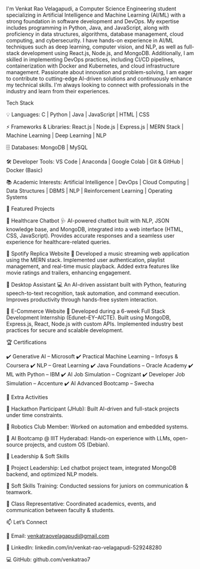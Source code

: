 I'm Venkat Rao Velagapudi, a Computer Science Engineering student specializing in Artificial Intelligence and Machine Learning (AI/ML) with a strong foundation in software development and DevOps.
My expertise includes programming in Python, Java, and JavaScript, along with proficiency in data structures, algorithms, database management, cloud computing, and cybersecurity. I have hands-on experience in AI/ML techniques such as deep learning, computer vision, and NLP, as well as full-stack development using React.js, Node.js, and MongoDB.
Additionally, I am skilled in implementing DevOps practices, including CI/CD pipelines, containerization with Docker and Kubernetes, and cloud infrastructure management. Passionate about innovation and problem-solving, I am eager to contribute to cutting-edge AI-driven solutions and continuously enhance my technical skills.
I'm always looking to connect with professionals in the industry and learn from their experiences.

Tech Stack

💡 Languages:
C | Python | Java | JavaScript | HTML | CSS

⚡ Frameworks & Libraries:
React.js | Node.js | Express.js | MERN Stack | Machine Learning | Deep Learning | NLP

🗄️ Databases:
MongoDB | MySQL

🛠 Developer Tools:
VS Code | Anaconda | Google Colab | Git & GitHub | Docker (Basic)

📚 Academic Interests:
Artificial Intelligence | DevOps | Cloud Computing | Data Structures | DBMS | NLP | Reinforcement Learning | Operating Systems

📌 Featured Projects

🔹 Healthcare Chatbot 🩺
AI-powered chatbot built with NLP, JSON knowledge base, and MongoDB, integrated into a web interface (HTML, CSS, JavaScript). Provides accurate responses and a seamless user experience for healthcare-related queries.

🔹 Spotify Replica Website 🎵
Developed a music streaming web application using the MERN stack. Implemented user authentication, playlist management, and real-time music playback. Added extra features like movie ratings and trailers, enhancing engagement.

🔹 Desktop Assistant 💻
An AI-driven assistant built with Python, featuring speech-to-text recognition, task automation, and command execution. Improves productivity through hands-free system interaction.

🔹 E-Commerce Website 🛒
Developed during a 6-week Full Stack Development Internship (Edunet–EY–AICTE). Built using MongoDB, Express.js, React, Node.js with custom APIs. Implemented industry best practices for secure and scalable development.

🏆 Certifications

✔️ Generative AI – Microsoft
✔️ Practical Machine Learning – Infosys & Coursera
✔️ NLP – Great Learning
✔️ Java Foundations – Oracle Academy
✔️ ML with Python – IBM
✔️ AI Job Simulation – Cognizant
✔️ Developer Job Simulation – Accenture
✔️ AI Advanced Bootcamp – Swecha

🤝 Extra Activities

🚀 Hackathon Participant (JHub): Built AI-driven and full-stack projects under time constraints.

🤖 Robotics Club Member: Worked on automation and embedded systems.

🧠 AI Bootcamp @ IIIT Hyderabad: Hands-on experience with LLMs, open-source projects, and custom OS (Debian).

🌟 Leadership & Soft Skills

👥 Project Leadership: Led chatbot project team, integrated MongoDB backend, and optimized NLP models.

🎤 Soft Skills Training: Conducted sessions for juniors on communication & teamwork.

📌 Class Representative: Coordinated academics, events, and communication between faculty & students.

📫 Let’s Connect

📧 Email: venkatraovelagapudi@gmail.com

🔗 LinkedIn: linkedin.com/in/venkat-rao-velagapudi-529248280

💻 GitHub: github.com/venkatrao7
